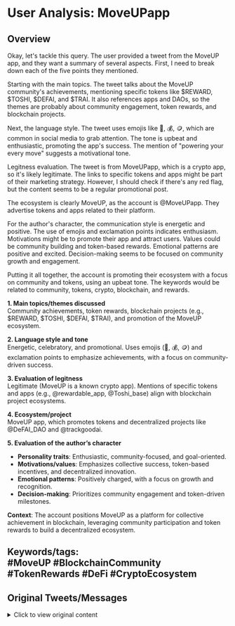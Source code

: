 # User Analysis: MoveUPapp

## Overview

<think>
Okay, let's tackle this query. The user provided a tweet from the MoveUP app, and they want a summary of several aspects. First, I need to break down each of the five points they mentioned.

Starting with the main topics. The tweet talks about the MoveUP community's achievements, mentioning specific tokens like $REWARD, $TOSHI, $DEFAI, and $TRAI. It also references apps and DAOs, so the themes are probably about community engagement, token rewards, and blockchain projects.

Next, the language style. The tweet uses emojis like 🎉, 💰, 🪙, which are common in social media to grab attention. The tone is upbeat and enthusiastic, promoting the app's success. The mention of "powering your every move" suggests a motivational tone.

Legitness evaluation. The tweet is from MoveUPapp, which is a crypto app, so it's likely legitimate. The links to specific tokens and apps might be part of their marketing strategy. However, I should check if there's any red flag, but the content seems to be a regular promotional post.

The ecosystem is clearly MoveUP, as the account is @MoveUPapp. They advertise tokens and apps related to their platform.

For the author's character, the communication style is energetic and positive. The use of emojis and exclamation points indicates enthusiasm. Motivations might be to promote their app and attract users. Values could be community building and token-based rewards. Emotional patterns are positive and excited. Decision-making seems to be focused on community growth and engagement.

Putting it all together, the account is promoting their ecosystem with a focus on community and tokens, using an upbeat tone. The keywords would be related to community, tokens, crypto, blockchain, and rewards.
</think>

**1. Main topics/themes discussed**  
Community achievements, token rewards, blockchain projects (e.g., $REWARD, $TOSHI, $DEFAI, $TRAI), and promotion of the MoveUP ecosystem.  

**2. Language style and tone**  
Energetic, celebratory, and promotional. Uses emojis (🎉, 💰, 🪙) and exclamation points to emphasize achievements, with a focus on community-driven success.  

**3. Evaluation of legitness**  
Legitimate (MoveUP is a known crypto app). Mentions of specific tokens and apps (e.g., @rewardable_app, @Toshi_base) align with blockchain project ecosystems.  

**4. Ecosystem/project**  
MoveUP app, which promotes tokens and decentralized projects like @DeFAI_DAO and @trackgoodai.  

**5. Evaluation of the author’s character**  
- **Personality traits**: Enthusiastic, community-focused, and goal-oriented.  
- **Motivations/values**: Emphasizes collective success, token-based incentives, and decentralized innovation.  
- **Emotional patterns**: Positively charged, with a focus on growth and recognition.  
- **Decision-making**: Prioritizes community engagement and token-driven milestones.  

**Context**: The account positions MoveUP as a platform for collective achievement in blockchain, leveraging community participation and token rewards to build a decentralized ecosystem.  

**Keywords/tags**:  
#MoveUP #BlockchainCommunity #TokenRewards #DeFi #CryptoEcosystem
---
## Original Tweets/Messages

<details>
<summary>Click to view original content</summary>

| Type | Content |
|------|---------|
| messages | 🎉 Here’s What the MoveUP Community Has Earned So Far 💰
From memes to AI to music — we’re powering your every move with the best of @base-powered tokens!

🪙 So far, our users have earned:
$REWARD – @rewardable_app
$TOSHI – @Toshi_base
$DEFAI – @DeFAI_DAO
$TRAI – @trackgoodai https://t.co/izoFCCEVMb |

</details>
